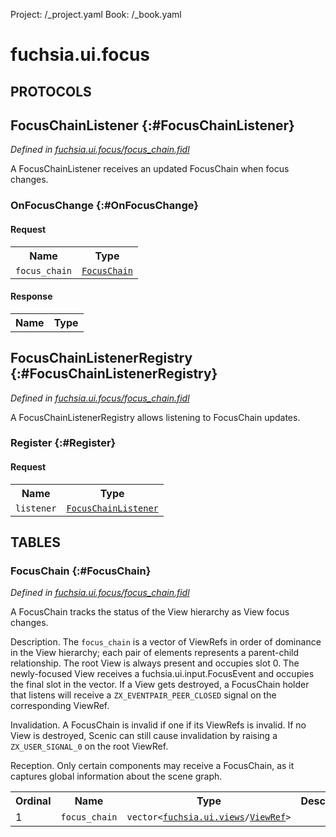 Project: /_project.yaml
Book: /_book.yaml

# fuchsia.ui.focus


## **PROTOCOLS**

## FocusChainListener {:#FocusChainListener}
*Defined in [fuchsia.ui.focus/focus_chain.fidl](https://fuchsia.googlesource.com/fuchsia/+/master/sdk/fidl/fuchsia.ui.focus/focus_chain.fidl#30)*

 A FocusChainListener receives an updated FocusChain when focus changes.

### OnFocusChange {:#OnFocusChange}


#### Request
<table>
    <tr><th>Name</th><th>Type</th></tr>
    <tr>
            <td><code>focus_chain</code></td>
            <td>
                <code><a class='link' href='#FocusChain'>FocusChain</a></code>
            </td>
        </tr></table>


#### Response
<table>
    <tr><th>Name</th><th>Type</th></tr>
    </table>

## FocusChainListenerRegistry {:#FocusChainListenerRegistry}
*Defined in [fuchsia.ui.focus/focus_chain.fidl](https://fuchsia.googlesource.com/fuchsia/+/master/sdk/fidl/fuchsia.ui.focus/focus_chain.fidl#36)*

 A FocusChainListenerRegistry allows listening to FocusChain updates.

### Register {:#Register}


#### Request
<table>
    <tr><th>Name</th><th>Type</th></tr>
    <tr>
            <td><code>listener</code></td>
            <td>
                <code><a class='link' href='#FocusChainListener'>FocusChainListener</a></code>
            </td>
        </tr></table>









## **TABLES**

### FocusChain {:#FocusChain}


*Defined in [fuchsia.ui.focus/focus_chain.fidl](https://fuchsia.googlesource.com/fuchsia/+/master/sdk/fidl/fuchsia.ui.focus/focus_chain.fidl#25)*

 A FocusChain tracks the status of the View hierarchy as View focus changes.

 Description. The `focus_chain` is a vector of ViewRefs in order of
 dominance in the View hierarchy; each pair of elements represents a
 parent-child relationship.  The root View is always present and occupies
 slot 0.  The newly-focused View receives a fuchsia.ui.input.FocusEvent and
 occupies the final slot in the vector.  If a View gets destroyed, a
 FocusChain holder that listens will receive a `ZX_EVENTPAIR_PEER_CLOSED`
 signal on the corresponding ViewRef.

 Invalidation. A FocusChain is invalid if one if its ViewRefs is invalid. If
 no View is destroyed, Scenic can still cause invalidation by raising a
 `ZX_USER_SIGNAL_0` on the root ViewRef.

 Reception. Only certain components may receive a FocusChain, as it
 captures global information about the scene graph.


<table>
    <tr><th>Ordinal</th><th>Name</th><th>Type</th><th>Description</th></tr>
    <tr>
            <td>1</td>
            <td><code>focus_chain</code></td>
            <td>
                <code>vector&lt;<a class='link' href='../fuchsia.ui.views/index.html'>fuchsia.ui.views</a>/<a class='link' href='../fuchsia.ui.views/index.html#ViewRef'>ViewRef</a>&gt;</code>
            </td>
            <td></td>
        </tr></table>










